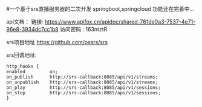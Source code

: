 
#一个基于srs直播服务器的二次开发
springboot,springcloud
功能还在完善中...

api文档：
链接: https://www.apifox.cn/apidoc/shared-761de0a3-7537-4e71-96e8-3934dc7cc1b8  访问密码 : 163ntztR

srs项目地址
https://github.com/ossrs/srs

srs回调地址:
```
http_hooks {
enabled         on;
on_publish      http://srs-callback:8085/api/v1/streams;
on_unpublish    http://srs-callback:8085/api/v1/streams;
on_play         http://srs-callback:8085/api/v1/sessions;
on_stop         http://srs-callback:8085/api/v1/sessions;
}
```

